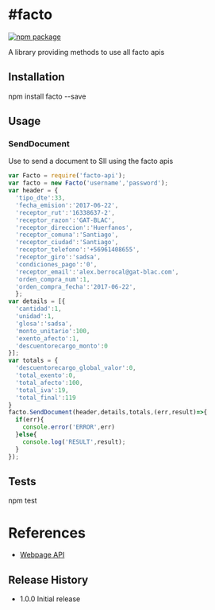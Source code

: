 #facto
=========

[![npm package](https://nodei.co/npm/facto.png?downloads=true&downloadRank=true&stars=true)](https://nodei.co/npm/facto/)

A library providing methods to use all facto apis

## Installation

  npm install facto --save

## Usage
### SendDocument
Use to send a document to SII using the facto apis
```javascript
var Facto = require('facto-api');
var facto = new Facto('username','password');
var header = {
  'tipo_dte':33,
  'fecha_emision':'2017-06-22',
  'receptor_rut':'16338637-2',
  'receptor_razon':'GAT-BLAC',
  'receptor_direccion':'Huerfanos',
  'receptor_comuna':'Santiago',
  'receptor_ciudad':'Santiago',
  'receptor_telefono':'+56961408655',
  'receptor_giro':'sadsa',
  'condiciones_pago':'0',
  'receptor_email':'alex.berrocal@gat-blac.com',
  'orden_compra_num':1,
  'orden_compra_fecha':'2017-06-22',
  };
var details = [{
  'cantidad':1,
  'unidad':1,
  'glosa':'sadsa',
  'monto_unitario':100,
  'exento_afecto':1,
  'descuentorecargo_monto':0
}];
var totals = {
  'descuentorecargo_global_valor':0,
  'total_exento':0,
  'total_afecto':100,
  'total_iva':19,
  'total_final':119
}
facto.SendDocument(header,details,totals,(err,result)=>{
  if(err){
    console.error('ERROR',err)
  }else{
    console.log('RESULT',result);
  }
});
```
## Tests

  npm test

# References

- [Webpage API](http://www.gat-blac.com)

## Release History

* 1.0.0 Initial release
